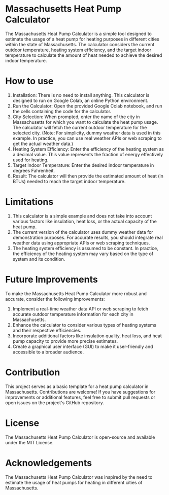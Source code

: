 # Massachusetts Heat Pump Calculator
The Massachusetts Heat Pump Calculator is a simple tool designed to estimate the usage of a heat pump for heating purposes in different cities within the state of Massachusetts. The calculator considers the current outdoor temperature, heating system efficiency, and the target indoor temperature to calculate the amount of heat needed to achieve the desired indoor temperature.

# How to use
1. Installation: There is no need to install anything. This calculator is designed to run on Google Colab, an online Python environment.
2. Run the Calculator: Open the provided Google Colab notebook, and run the cells containing the code for the calculator.
3. City Selection: When prompted, enter the name of the city in Massachusetts for which you want to calculate the heat pump usage. The calculator will fetch the current outdoor temperature for the selected city. (Note: For simplicity, dummy weather data is used in this example. In practice, you can use real weather APIs or web scraping to get the actual weather data.)
4. Heating System Efficiency: Enter the efficiency of the heating system as a decimal value. This value represents the fraction of energy effectively used for heating.
5. Target Indoor Temperature: Enter the desired indoor temperature in degrees Fahrenheit.
6. Result: The calculator will then provide the estimated amount of heat (in BTUs) needed to reach the target indoor temperature.

# Limitations
1. This calculator is a simple example and does not take into account various factors like insulation, heat loss, or the actual capacity of the heat pump.
2. The current version of the calculator uses dummy weather data for demonstration purposes. For accurate results, you should integrate real weather data using appropriate APIs or web scraping techniques.
3. The heating system efficiency is assumed to be constant. In practice, the efficiency of the heating system may vary based on the type of system and its condition.

# Future Improvements
To make the Massachusetts Heat Pump Calculator more robust and accurate, consider the following improvements:
1. Implement a real-time weather data API or web scraping to fetch accurate outdoor temperature information for each city in Massachusetts.
2. Enhance the calculator to consider various types of heating systems and their respective efficiencies.
3. Incorporate additional factors like insulation quality, heat loss, and heat pump capacity to provide more precise estimates.
4. Create a graphical user interface (GUI) to make it user-friendly and accessible to a broader audience.

# Contribution
This project serves as a basic template for a heat pump calculator in Massachusetts. Contributions are welcome! If you have suggestions for improvements or additional features, feel free to submit pull requests or open issues on the project's GitHub repository.

# License
The Massachusetts Heat Pump Calculator is open-source and available under the MIT License. 

# Acknowledgements
The Massachusetts Heat Pump Calculator was inspired by the need to estimate the usage of heat pumps for heating in different cities of Massachusetts.
